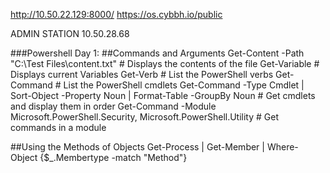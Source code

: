 http://10.50.22.129:8000/
https://os.cybbh.io/public

ADMIN STATION
10.50.28.68


###Powershell Day 1:
##Commands and Arguments
Get-Content -Path "C:\Test Files\content.txt"                                         # Displays the contents of the file
Get-Variable                                                                          # Displays current Variables
Get-Verb                                                                              # List the PowerShell verbs
Get-Command                                                                           # List the PowerShell cmdlets
Get-Command -Type Cmdlet | Sort-Object -Property Noun | Format-Table -GroupBy Noun    # Get cmdlets and display them in order
Get-Command -Module Microsoft.PowerShell.Security, Microsoft.PowerShell.Utility       # Get commands in a module

##Using the Methods of Objects
Get-Process | Get-Member | Where-Object {$_.Membertype -match "Method"}

